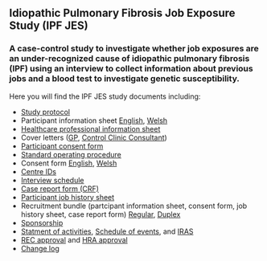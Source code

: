 ## Idiopathic Pulmonary Fibrosis Job Exposure Study (IPF JES)

### A case-control study to investigate whether job exposures are an under-recognized cause of idiopathic pulmonary fibrosis (IPF) using an interview to collect information about previous jobs and a blood test to investigate genetic susceptibility.

Here you will find the IPF JES study documents including:

- [Study protocol](https://github.com/drcjar/ipfjes/raw/master/ipfjes-protocol.pdf)
- Participant information sheet [English](https://github.com/drcjar/ipfjes/blob/master/ipfjes-pis.pdf), [Welsh](https://github.com/drcjar/ipfjes/blob/master/ipfjes-pis-welsh.pdf)
- [Healthcare professional information sheet](https://github.com/drcjar/ipfjes/blob/master/ipfjes-onepager.pdf)
- Cover letters ([GP](https://github.com/drcjar/ipfjes/blob/master/ipfjes-coverletter-gp.pdf), [Control Clinic Consultant](https://github.com/drcjar/ipfjes/blob/master/ipfjes-coverletter-cons-control.pdf))
- [Participant consent form](https://github.com/drcjar/ipfjes/blob/master/ipfjes-consent.pdf)
- [Standard operating procedure](https://github.com/drcjar/ipfjes/blob/master/ipfjes-sop.pdf)
- Consent form [English](https://github.com/drcjar/ipfjes/blob/master/ipfjes-consent.pdf), [Welsh](https://github.com/drcjar/ipfjes/blob/master/ipfjes-consent-welsh.pdf)
- [Centre IDs](https://github.com/drcjar/ipfjes/blob/master/ipfjes-centre-ids.csv)
- [Interview schedule](https://github.com/drcjar/ipfjes/blob/master/ipfjes-interview.pdf)
- [Case report form (CRF)](https://github.com/drcjar/ipfjes/blob/master/ipfjes-crf.pdf)
- [Participant job history sheet](https://github.com/drcjar/ipfjes/blob/master/ipfjes-jobs.pdf)
- Recruitment bundle (partcipant information sheet, consent form, job history sheet, case report form) [Regular](https://github.com/drcjar/ipfjes/blob/master/ipfjes-bundle-regular-edition.pdf), [Duplex](https://github.com/drcjar/ipfjes/blob/master/ipfjes-bundle-duplex-edition.pdf) 
- [Sponsorship](https://github.com/drcjar/ipfjes/blob/master/16SM3627%20Sponsorship.pdf)
- [Statment of activities](https://github.com/drcjar/ipfjes/blob/master/ipfjes-statement-activities.docx), [Schedule of events](https://github.com/drcjar/ipfjes/blob/master/ipfjes-hra-schedule-events.xls), and [IRAS]( https://github.com/drcjar/ipfjes/blob/master/ipfjes-iras-form.pdf)
- [REC approval](https://github.com/drcjar/ipfjes/blob/master/2017.02.11%2017-0021%20FIFO-3.pdf) and [HRA approval](https://github.com/drcjar/ipfjes/blob/master/IRAS_203355_Letter_of_HRA_Approval_3March2017-1.pdf)
- [Change log](https://github.com/drcjar/ipfjes/blob/master/CHANGELOG.md)

